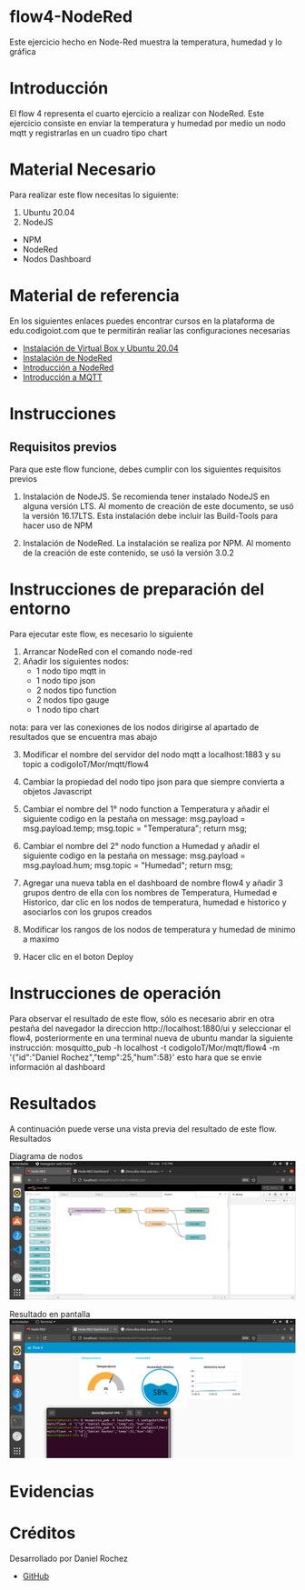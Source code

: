 # flow4-NodeRed
Este ejercicio hecho en  Node-Red muestra la temperatura, humedad y lo gráfica 

# Introducción

El flow 4 representa el cuarto ejercicio a realizar con NodeRed. Este ejercicio consiste en enviar la temperatura y humedad por medio un nodo mqtt y registrarlas en un cuadro tipo chart

# Material Necesario
Para realizar este flow necesitas lo siguiente:

1. Ubuntu 20.04
2. NodeJS
* NPM
* NodeRed
* Nodos Dashboard

# Material de referencia
En los siguientes enlaces puedes encontrar cursos en la plataforma de edu.codigoiot.com que te permitirán realiar las configuraciones necesarias

* [Instalación de Virtual Box y Ubuntu 20.04](https://edu.codigoiot.com/course/view.php?id=812)
* [Instalación de NodeRed](https://edu.codigoiot.com/enrol/index.php?id=817)
* [Introducción a NodeRed](https://edu.codigoiot.com/enrol/index.php?id=278)
* [Introducción a MQTT](https://edu.codigoiot.com/course/view.php?id=851)

# Instrucciones
## Requisitos previos
Para que este flow funcione, debes cumplir con los siguientes requisitos previos

1. Instalación de NodeJS. Se recomienda tener instalado NodeJS en alguna versión LTS. Al momento de creación de este documento, se usó la versión 16.17LTS. Esta instalación debe incluir las Build-Tools para hacer uso de NPM

2. Instalación de NodeRed. La instalación se realiza por NPM. Al momento de la creación de este contenido, se usó la versión 3.0.2


# Instrucciones de preparación del entorno
Para ejecutar este flow, es necesario lo siguiente

1. Arrancar NodeRed con el comando node-red
2. Añadir los siguientes nodos:
   * 1 nodo tipo mqtt in 
   * 1 nodo tipo json
   * 2 nodos tipo function
   * 2 nodos tipo gauge
   * 1 nodo tipo chart

nota: para ver las conexiones de los nodos dirigirse al apartado de resultados que se encuentra mas abajo

3. Modificar el nombre del servidor del nodo mqtt a localhost:1883 y su topic a codigoIoT/Mor/mqtt/flow4
4. Cambiar la propiedad del nodo tipo json para que siempre convierta a objetos Javascript
5. Cambiar el nombre del 1° nodo function a Temperatura y añadir el siguiente codigo en la pestaña on message: 
    msg.payload = msg.payload.temp;
    msg.topic = "Temperatura";
    return msg;

6. Cambiar el nombre del 2° nodo function a Humedad y añadir el siguiente codigo en la pestaña on message: 
    msg.payload = msg.payload.hum;
    msg.topic = "Humedad";
    return msg;

7. Agregar una nueva tabla en el dashboard de nombre flow4 y añadir 3 grupos dentro de ella con los nombres de Temperatura, Humedad e Historico, dar clic en los nodos de temperatura, humedad e historico y asociarlos con los grupos creados
8. Modificar los rangos de los nodos de temperatura y humedad de minimo a maximo
9. Hacer clic en el boton Deploy

# Instrucciones de operación
Para observar el resultado de este flow, sólo es necesario abrir en otra pestaña del navegador la direccion http://localhost:1880/ui y seleccionar el flow4, posteriormente en una terminal nueva de ubuntu mandar la siguiente instrucción: mosquitto_pub -h localhost -t codigoIoT/Mor/mqtt/flow4 -m '{"id":"Daniel Rochez","temp":25,"hum":58}' esto hara que se envie información al dashboard

# Resultados
A continuación puede verse una vista previa del resultado de este flow.
Resultados

Diagrama de nodos 
![Cargando](https://github.com/DanielRochez/flow4-NodeRed/blob/main/imagen5.png?raw=true)

Resultado en pantalla
![Cargando](https://github.com/DanielRochez/flow4-NodeRed/blob/main/imagen6.png?raw=true)

# Evidencias


# Créditos
Desarrollado por Daniel Rochez

* [GitHub](https://github.com/DanielRochez)
